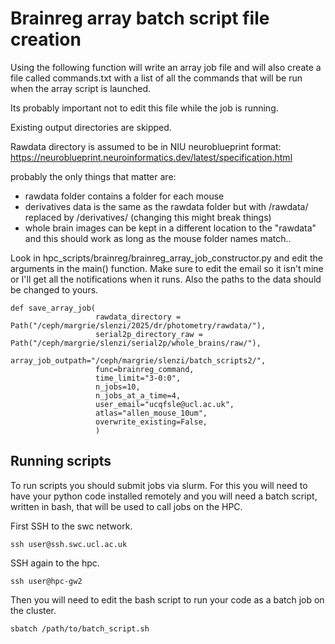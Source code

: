 # Brainreg array batch script file creation

Using the following function will write an array job file and will also create
a file called commands.txt with a list of all the commands that will be run when the array script is launched.

Its probably important not to edit this file while the job is running.

Existing output directories are skipped.

Rawdata directory is assumed to be in NIU neuroblueprint format: https://neuroblueprint.neuroinformatics.dev/latest/specification.html 

probably the only things that matter are:

- rawdata folder contains a folder for each mouse
- derivatives data is the same as the rawdata folder but with /rawdata/ replaced by /derivatives/ (changing this might break things)
- whole brain images can be kept in a different location to the "rawdata" and this should work as long as the mouse folder names match.. 

Look in hpc_scripts/brainreg/brainreg_array_job_constructor.py and edit the arguments in the main() function. Make sure to edit the email 
so it isn't mine or I'll get all the notifications when it runs. Also the paths to the data should be changed to yours.

```
def save_array_job(
                   rawdata_directory = Path("/ceph/margrie/slenzi/2025/dr/photometry/rawdata/"),   
                   serial2p_directory_raw = Path("/ceph/margrie/slenzi/serial2p/whole_brains/raw/"),
                   array_job_outpath="/ceph/margrie/slenzi/batch_scripts2/", 
                   func=brainreg_command,
                   time_limit="3-0:0",
                   n_jobs=10,
                   n_jobs_at_a_time=4,
                   user_email="ucqfsle@ucl.ac.uk",
                   atlas="allen_mouse_10um",
                   overwrite_existing=False,
                   )

```


## Running scripts

To run scripts you should submit jobs via slurm. For this you will need to have your python code
installed remotely and you will need a batch script, written in bash, that will be used to call jobs on
the HPC.

First SSH to the swc network.

```ssh user@ssh.swc.ucl.ac.uk```

SSH again to the hpc.

```ssh user@hpc-gw2```

Then you will need to edit the bash script to run your code as a batch job on the cluster.

```sbatch /path/to/batch_script.sh```
















